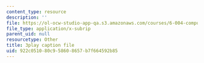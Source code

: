```yaml
---
content_type: resource
description: ''
file: https://ol-ocw-studio-app-qa.s3.amazonaws.com/courses/6-004-computation-structures-spring-2017/922c051080c958608657b7f664592b85_q38KAGAKORk.vtt
file_type: application/x-subrip
parent_uid: null
resourcetype: Other
title: 3play caption file
uid: 922c0510-80c9-5860-8657-b7f664592b85
---
```

